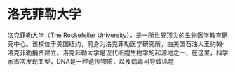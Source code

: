 # 洛克菲勒大学

洛克菲勒大学（The Rockefeller University），是一所世界顶尖的生物医学教育研究中心。该校位于美国纽约，前身为洛克菲勒医学研究所，由美国石油大王约翰·洛克菲勒捐资建立。洛克菲勒大学是现代细胞生物学的起源地之一，在这里，科学家首次发现血型，DNA是一种遗传物质，以及病毒可导致癌症
